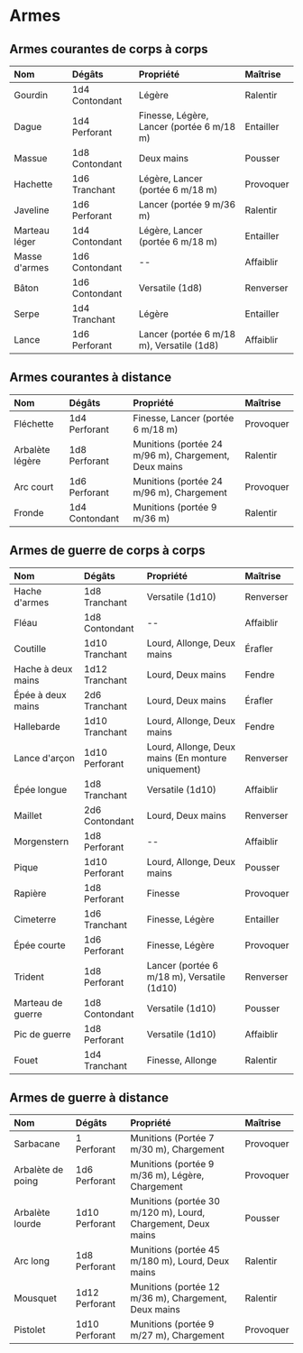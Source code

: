 # Armes

## Armes courantes de corps à corps

| Nom | Dégâts | Propriété | Maîtrise |
| :- | :- | :- | :- |
| Gourdin | 1d4 Contondant | Légère | Ralentir |
| Dague | 1d4 Perforant | Finesse, Légère, Lancer (portée 6 m/18 m) | Entailler |
| Massue | 1d8 Contondant | Deux mains | Pousser |
| Hachette | 1d6 Tranchant | Légère, Lancer (portée 6 m/18 m) | Provoquer |
| Javeline | 1d6 Perforant | Lancer (portée 9 m/36 m) | Ralentir |
| Marteau léger | 1d4 Contondant | Légère, Lancer (portée 6 m/18 m) | Entailler |
| Masse d'armes | 1d6 Contondant | -- | Affaiblir |
| Bâton | 1d6 Contondant | Versatile (1d8) | Renverser |
| Serpe | 1d4 Tranchant | Légère | Entailler |
| Lance | 1d6 Perforant | Lancer (portée 6 m/18 m), Versatile (1d8) | Affaiblir |

## Armes courantes à distance

| Nom | Dégâts | Propriété | Maîtrise |
| :- | :- | :- | :- |
| Fléchette | 1d4 Perforant | Finesse, Lancer (portée 6 m/18 m) | Provoquer |
| Arbalète légère | 1d8 Perforant | Munitions (portée 24 m/96 m), Chargement, Deux mains | Ralentir |
| Arc court | 1d6 Perforant | Munitions (portée 24 m/96 m), Chargement | Provoquer |
| Fronde | 1d4 Contondant | Munitions (portée 9 m/36 m) | Ralentir |

## Armes de guerre de corps à corps

| Nom | Dégâts | Propriété | Maîtrise |
| :- | :- | :- | :- |
| Hache d'armes | 1d8 Tranchant | Versatile (1d10) | Renverser |
| Fléau | 1d8 Contondant | -- | Affaiblir |
| Coutille | 1d10 Tranchant | Lourd, Allonge, Deux mains | Érafler |
| Hache à deux mains | 1d12 Tranchant | Lourd, Deux mains | Fendre |
| Épée à deux mains | 2d6 Tranchant | Lourd, Deux mains | Érafler |
| Hallebarde | 1d10 Tranchant | Lourd, Allonge, Deux mains | Fendre |
| Lance d'arçon | 1d10 Perforant | Lourd, Allonge, Deux mains (En monture uniquement) | Renverser |
| Épée longue | 1d8 Tranchant | Versatile (1d10) | Affaiblir |
| Maillet | 2d6 Contondant | Lourd, Deux mains | Renverser |
| Morgenstern | 1d8 Perforant | -- | Affaiblir |
| Pique | 1d10 Perforant | Lourd, Allonge, Deux mains | Pousser |
| Rapière | 1d8 Perforant | Finesse | Provoquer |
| Cimeterre | 1d6 Tranchant | Finesse, Légère | Entailler |
| Épée courte | 1d6 Perforant | Finesse, Légère | Provoquer |
| Trident | 1d8 Perforant | Lancer (portée 6 m/18 m), Versatile (1d10) | Renverser |
| Marteau de guerre | 1d8 Contondant | Versatile (1d10) | Pousser |
| Pic de guerre | 1d8 Perforant | Versatile (1d10) | Affaiblir |
| Fouet | 1d4 Tranchant | Finesse, Allonge | Ralentir |

## Armes de guerre à distance

| Nom | Dégâts | Propriété | Maîtrise |
| :- | :- | :- | :- |
| Sarbacane | 1 Perforant | Munitions (Portée 7 m/30 m), Chargement | Provoquer |
| Arbalète de poing | 1d6 Perforant | Munitions (portée 9 m/36 m), Légère, Chargement | Provoquer |
| Arbalète lourde | 1d10 Perforant | Munitions (portée 30 m/120 m), Lourd, Chargement, Deux mains | Pousser |
| Arc long | 1d8 Perforant |Munitions (portée 45 m/180 m), Lourd, Deux mains  | Ralentir |
| Mousquet | 1d12 Perforant | Munitions (portée 12 m/36 m), Chargement, Deux mains | Ralentir |
| Pistolet | 1d10 Perforant | Munitions (portée 9 m/27 m), Chargement | Provoquer |